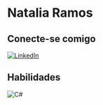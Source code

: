 # Natalia Ramos

## Conecte-se comigo
[![LinkedIn](https://img.shields.io/badge/LinkedIn-000?style=for-the-badge&logo=linkedin&logoColor=0E76A8)](https://linkedin.com/in/natalia-ramos-543082204/)


## Habilidades
![C#](https://img.shields.io/badge/C%23-000?style=for-the-badge&logo=c-sharp&logoColor=823085)
